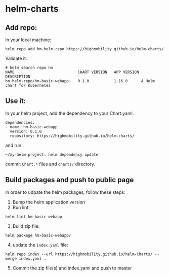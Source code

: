 # helm-charts

## Add repo:

In your local machine:
```
helm repo add hm-helm-repo https://highmobility.github.io/helm-charts/
```

Validate it:
```
# helm search repo hm
NAME                        	CHART VERSION	APP VERSION	DESCRIPTION
hm-helm-repo/hm-basic-webapp	0.1.0        	1.16.0     	A Helm chart for Kubernetes
```

## Use it:
In your helm project, add the dependency to your Chart.yaml:
```
dependencies:
- name: hm-basic-webapp
  version: 0.1.0
  repository: https://highmobility.github.io/helm-charts/
```
and run 
```
~/my-helm-project: helm dependency update
```

commit `Chart.*` files and `charts/` directory.

## Build packages and push to public page

In order to udpate the helm packages, follow these steps:
1. Bump the helm application version
2. Run lint:
```
helm lint hm-basic-webapp
```
3. Build zip file:
```
helm package hm-basic-webapp/
```
4. update the `index.yaml` file:
```
helm repo index --url https://highmobility.github.io/helm-charts/ --merge index.yaml .
```
5. Commit the zip file(s) and index.yaml and push to master
